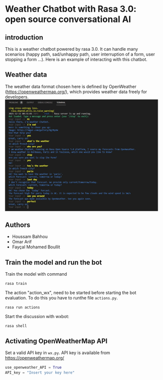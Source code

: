 # Weather Chatbot with Rasa 3.0: open source conversational AI

## introduction

This is a weather chatbot powered by rasa 3.0. It can handle many scenarios (happy path, sad/unhappy path, user interruption of a form, user stopping a form ...). Here is an example of interacting with this chatbot.


## Weather data

The weather data format chosen here is defined by OpenWeather (https://openweathermap.org/), which provides weather data freely for developers. 
![alt text](./rasa_example.jpg)
## Authors

- Houssam Bahhou
- Omar Arif
- Fayçal Mohamed Boullit

## Train the model and run the bot

Train the model with command 

```
rasa train
```

The action "action_wx", need to be started before starting the bot evaluation. To do this you have to runthe file ```actions.py```.

```
rasa run actions
```

Start the discussion with wxbot:

```
rasa shell
```

## Activating OpenWeatherMap API

Set a valid API key in ```wx.py```. API key is available from https://openweathermap.org/

```python
use_openweather_API = True
API_key = "Insert your key here"
```


